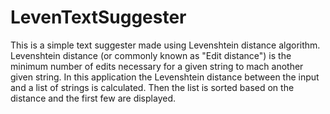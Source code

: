 # LevenTextSuggester
This is a simple text suggester made using Levenshtein distance algorithm. Levenshtein distance (or commonly known as "Edit distance") is the minimum number of edits necessary for a given string to mach another given string. In this application the Levenshtein distance between the input and a list of strings is calculated. Then the list is sorted based on the distance and the first few are displayed.
